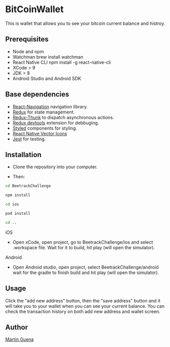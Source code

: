 # BitCoinWallet

This is wallet that allows you to see your bitcoin current balance and histroy.

## Prerequisites

- Node and npm
- Watchman brew install watchman
- React Native CLI npm install -g react-native-cli
- XCode > 9
- JDK > 8
- Android Studio and Android SDK

## Base dependencies

- [React-Navigation](https://reactnavigation.org/) navigation library.
- [Redux](https://redux.js.org/) for state management.
- [Redux-Thunk](https://github.com/reduxjs/redux-thunk) to dispatch asynchronous actions.
- [Redux devtools](https://extension.remotedev.io/) extension for debbuging.
- [Styled](https://styled-components.com/) components for styling.
- [React Native Vector Icons](https://oblador.github.io/react-native-vector-icons/)
- [Jest](https://jestjs.io/) for testing.

## Installation

- Clone the repository into your computer.

- Then:

```bash
cd BeetrackChallenge

npm install

cd ios

pod install

cd ..
```

iOS

- Open xCode, open project, go to BeetrackChallenge/ios and select .workspace file. Wait for it to build, hit play (will open the simulator).

Android

- Open Android studio, open project, select BeetrackChallenge/android wait for the gradle to finish build and hit play (will open the simulator).

## Usage

Click the "add new address" button, then the "save address" button and it will take you to your wallet when you can see your current balance. You can check the transaction history on both add new address and wallet screen. 


## Author

[Martin Guena](https://www.linkedin.com/in/martinguena/)
